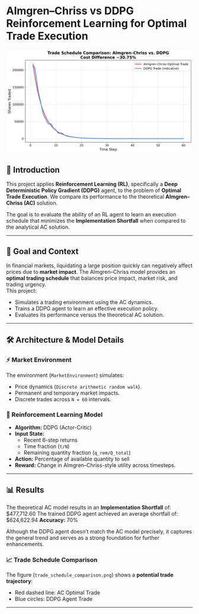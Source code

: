 # Almgren–Chriss vs DDPG Reinforcement Learning for Optimal Trade Execution

![Trade Comparison](trade_schedule_comparison.png)

## 📖 Introduction
This project applies **Reinforcement Learning (RL)**, specifically a **Deep Deterministic Policy Gradient (DDPG)** agent, to the problem of **Optimal Trade Execution**. We compare its performance to the theoretical **Almgren–Chriss (AC)** solution.

The goal is to evaluate the ability of an RL agent to learn an execution schedule that minimizes the **Implementation Shortfall** when compared to the analytical AC solution.

---

## 🎯 Goal and Context
In financial markets, liquidating a large position quickly can negatively affect prices due to **market impact**. The Almgren–Chriss model provides an **optimal trading schedule** that balances price impact, market risk, and trading urgency.  
This project:
- Simulates a trading environment using the AC dynamics.
- Trains a DDPG agent to learn an effective execution policy.
- Evaluates its performance versus the theoretical AC solution.

---

## 🛠️ Architecture & Model Details

### ⚡️ Market Environment
The environment (`MarketEnvironment`) simulates:
- Price dynamics (`Discrete arithmetic random walk`).
- Permanent and temporary market impacts.
- Discrete trades across `N = 60` intervals.

### 🧠 Reinforcement Learning Model
- **Algorithm:** DDPG (Actor-Critic)
- **Input State:**
  - Recent 6-step returns
  - Time fraction (`t/N`)
  - Remaining quantity fraction (`q_rem/Q_total`)
- **Action:** Percentage of available quantity to sell
- **Reward:** Change in Almgren–Chriss-style utility across timesteps.

---

## 📊 Results
The theoretical AC model results in an **Implementation Shortfall** of: $477,712.60
The trained DDPG agent achieved an average shortfall of: $624,622.94
**Accuracy:** 70%

Although the DDPG agent doesn’t match the AC model precisely, it captures the general trend and serves as a strong foundation for further enhancements.

### 📈 Trade Schedule Comparison
The figure (`trade_schedule_comparison.png`) shows a **potential trade trajectory**:
- Red dashed line: AC Optimal Trade
- Blue circles: DDPG Agent Trade

---



